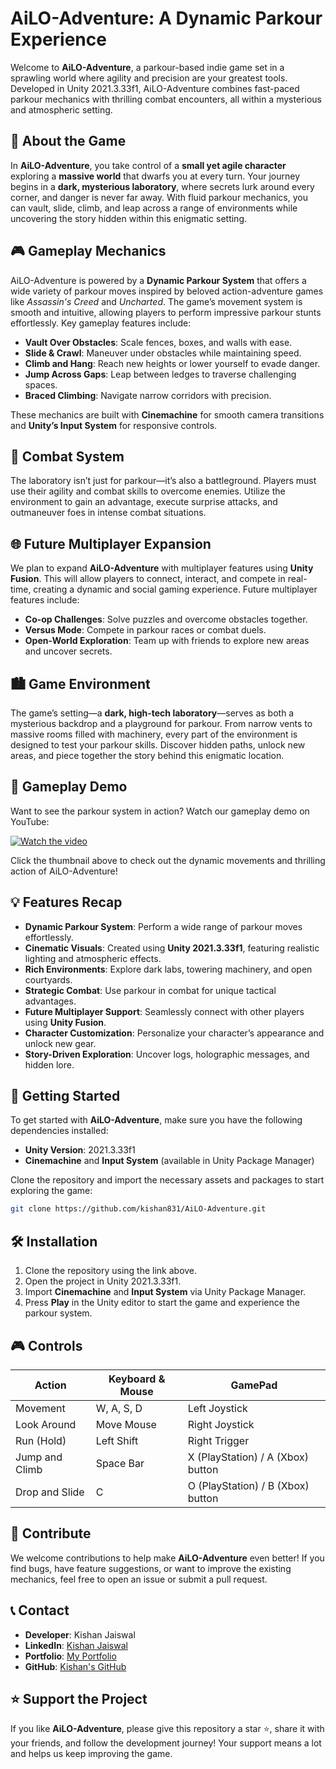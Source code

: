 # **AiLO-Adventure: A Dynamic Parkour Experience**

Welcome to **AiLO-Adventure**, a parkour-based indie game set in a sprawling world where agility and precision are your greatest tools. Developed in Unity 2021.3.33f1, AiLO-Adventure combines fast-paced parkour mechanics with thrilling combat encounters, all within a mysterious and atmospheric setting. 

## 🌌 **About the Game**

In **AiLO-Adventure**, you take control of a **small yet agile character** exploring a **massive world** that dwarfs you at every turn. Your journey begins in a **dark, mysterious laboratory**, where secrets lurk around every corner, and danger is never far away. With fluid parkour mechanics, you can vault, slide, climb, and leap across a range of environments while uncovering the story hidden within this enigmatic setting.

## 🎮 **Gameplay Mechanics**

AiLO-Adventure is powered by a **Dynamic Parkour System** that offers a wide variety of parkour moves inspired by beloved action-adventure games like *Assassin's Creed* and *Uncharted*. The game’s movement system is smooth and intuitive, allowing players to perform impressive parkour stunts effortlessly. Key gameplay features include:

- **Vault Over Obstacles**: Scale fences, boxes, and walls with ease.
- **Slide & Crawl**: Maneuver under obstacles while maintaining speed.
- **Climb and Hang**: Reach new heights or lower yourself to evade danger.
- **Jump Across Gaps**: Leap between ledges to traverse challenging spaces.
- **Braced Climbing**: Navigate narrow corridors with precision.

These mechanics are built with **Cinemachine** for smooth camera transitions and **Unity’s Input System** for responsive controls.

## 🥊 **Combat System**

The laboratory isn’t just for parkour—it’s also a battleground. Players must use their agility and combat skills to overcome enemies. Utilize the environment to gain an advantage, execute surprise attacks, and outmaneuver foes in intense combat situations.

## 🌐 **Future Multiplayer Expansion**

We plan to expand **AiLO-Adventure** with multiplayer features using **Unity Fusion**. This will allow players to connect, interact, and compete in real-time, creating a dynamic and social gaming experience. Future multiplayer features include:

- **Co-op Challenges**: Solve puzzles and overcome obstacles together.
- **Versus Mode**: Compete in parkour races or combat duels.
- **Open-World Exploration**: Team up with friends to explore new areas and uncover secrets.

## 🏙️ **Game Environment**

The game’s setting—a **dark, high-tech laboratory**—serves as both a mysterious backdrop and a playground for parkour. From narrow vents to massive rooms filled with machinery, every part of the environment is designed to test your parkour skills. Discover hidden paths, unlock new areas, and piece together the story behind this enigmatic location.

## 🎥 **Gameplay Demo**

Want to see the parkour system in action? Watch our gameplay demo on YouTube:

[![Watch the video](https://img.youtube.com/vi/kF5E60FwK8I/maxresdefault.jpg)](https://youtu.be/kF5E60FwK8I)

Click the thumbnail above to check out the dynamic movements and thrilling action of AiLO-Adventure!

## 💡 **Features Recap**

- **Dynamic Parkour System**: Perform a wide range of parkour moves effortlessly.
- **Cinematic Visuals**: Created using **Unity 2021.3.33f1**, featuring realistic lighting and atmospheric effects.
- **Rich Environments**: Explore dark labs, towering machinery, and open courtyards.
- **Strategic Combat**: Use parkour in combat for unique tactical advantages.
- **Future Multiplayer Support**: Seamlessly connect with other players using **Unity Fusion**.
- **Character Customization**: Personalize your character’s appearance and unlock new gear.
- **Story-Driven Exploration**: Uncover logs, holographic messages, and hidden lore.

## 🚀 **Getting Started**

To get started with **AiLO-Adventure**, make sure you have the following dependencies installed:

- **Unity Version**: 2021.3.33f1
- **Cinemachine** and **Input System** (available in Unity Package Manager)

Clone the repository and import the necessary assets and packages to start exploring the game:

```bash
git clone https://github.com/kishan831/AiLO-Adventure.git
```

## 🛠️ **Installation**

1. Clone the repository using the link above.
2. Open the project in Unity 2021.3.33f1.
3. Import **Cinemachine** and **Input System** via Unity Package Manager.
4. Press **Play** in the Unity editor to start the game and experience the parkour system.

## 🎮 **Controls**

| **Action**                | **Keyboard & Mouse** | **GamePad**                         |
|---------------------------|---------------------|-------------------------------------|
| Movement                  | W, A, S, D           | Left Joystick                       |
| Look Around               | Move Mouse          | Right Joystick                      |
| Run (Hold)                | Left Shift          | Right Trigger                       |
| Jump and Climb            | Space Bar           | X (PlayStation) / A (Xbox) button   |
| Drop and Slide            | C                   | O (PlayStation) / B (Xbox) button   |

## 📢 **Contribute**

We welcome contributions to help make **AiLO-Adventure** even better! If you find bugs, have feature suggestions, or want to improve the existing mechanics, feel free to open an issue or submit a pull request.

## 📞 **Contact**

- **Developer**: Kishan Jaiswal
- **LinkedIn**: [Kishan Jaiswal](https://www.linkedin.com/in/kishanjaiswal/)
- **Portfolio**: [My Portfolio](https://jaiswalkishan628.wixsite.com/kishanjaiswal-site)
- **GitHub**: [Kishan's GitHub](https://github.com/kishan831)

## ⭐ **Support the Project**

If you like **AiLO-Adventure**, please give this repository a star ⭐, share it with your friends, and follow the development journey! Your support means a lot and helps us keep improving the game.
